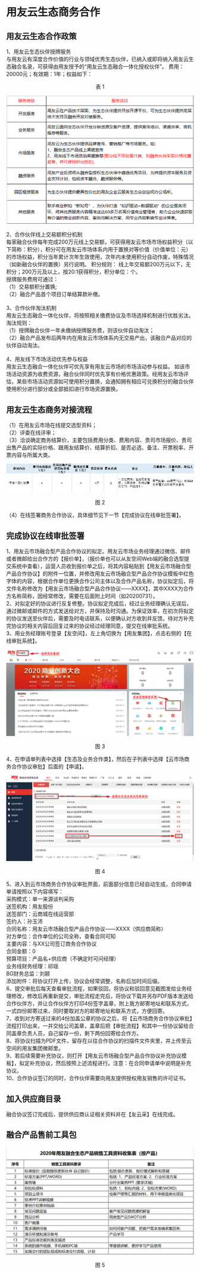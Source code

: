 # 用友云生态商务合作
## 用友云生态合作政策<div id="3-1"></div>
1、用友云生态伙伴授牌服务  
与用友云有深度合作价值的行业与领域优秀生态伙伴，已纳入或即将纳入用友云生态融合名录，可获得由用友授予的“用友云生态融合一体化授权伙伴”。
费用：20000元；有效期：1年；权益如下：

<div align=center>
<p align="center">表 1</p>
<img src="/mybook/isv/3-/images/1.png"/>
</div>  

2、合作伙伴线上交易额积分机制  
每家融合伙伴每年完成200万元线上交易额，可获得用友云市场市场权益积分（以下简称：积分），积分可在用友云市场体系内用于置换对等价值（价值单位：元）的市场权益，积分当年累计次年生效使用，次年内未使用积分自动作废，特殊情况（如新融合伙伴的置换）另行说明。 
积分规则： 线上年交易额200万元以下，无积分；200万元及以上，按20:1获得积分，积分单位：个。  
授牌服务费用可通过：
<br>（1）交易额积分置换; <br> （2）融合产品首个项目订单结算款补缴。<br>  
3、合作伙伴淘汰机制<br>
用友云生态融合一体化伙伴，将按照相关缴费协议及市场选择机制进行优胜劣汰。 
淘汰规则：
 <br>（1）授牌融合伙伴一年未缴纳授牌服务费，则该伙伴自动淘汰；
 <br>（2）融合产品发布后两年内在用友云市场体系内无交易产出，该融合产品对应的伙伴自动淘汰。  
 <br>4、用友线下市场活动优先参与权益<br>  用友云生态融合一体化伙伴可优先享有用友云市场的市场活动参与权益。 
 如该市场活动资源为收费资源，融合伙伴同时优先享有价格优惠政策。经用友云市场评估，某些市场活动资源如可使用积分置换，会通知拥有相应可兑换积分的融合伙伴使用积分进行部分或全部抵扣进行市场资源置换。<br>

 
## 用友云生态商务对接流程 <div id="3-2"></div>
（1）在用友云市场在线提交选型资料；<br>  （2）评委在线评审； <br> 
（3）洽谈确定商务结算价，主要包括费用分类、费用内容、贵司市场报价、贵司出售产品的实际价格、跟用友结算价、结算折扣、是否必选、备注、开票税率、开票内容与所属大类。<br>

<div align=center>
<img src="/mybook/isv/3-/images/2.png"/>
</div>
<p align="center">图 2</p>

（4）在线签署商务合作协议，具体细节见下一节【完成协议在线审批签署】。
## 完成协议在线审批签署<div id="3-3"></div>
1、用友云市场融合型产品合作协议的拟定。用友云市场业务经理通过微信、邮件或者微邮给出合作方的【报价单】，（报价单也可以从友空间Web端的融合选型提交系统中查看），运营人员收到报价单之后，将其内容粘贴到【用友云市场融合型产品合作协议】的附件一位置，并修改用友云市场融合型产品合作协议模板中红色字体的内容，根据合作单位更换合作公司主体以及合作产品名称，协议拟定后，将文件名称修改为【用友云市场融合型产品合作协议——XXXX】，其中XXXX为合作方名称简称，因经常修改，需要在后面附上时间（如20200731）。  
2、对拟定好的协议进行反复修整。协议拟定完成后，经过业务经理确认无误后，通过微邮或邮件的方式发送给对方，并保持及时沟通。为保证效率，在初次将拟定的协议发送至伙伴后，需要及时电话联系，以便确认对方收到并反馈。待对方补充完协议的相关内容后回复过来的协议经过经理同意，提交在线审批系统。  
3、用业务经理账号登录【友空间】，左上角切换为【用友集团】，点击右侧的【在线审批系统】。

<div align=center>
<img src="/mybook/isv/3-/images/3.png"/>
</div>
<p align="center">图 3</p>

4、在申请单列表中选择【生态及业务合作类】，然后在子列表中选择【云市场商务合作协议审批】后面的【申请】。

<div align=center>
<img src="/mybook/isv/3-/images/4.png"/>
</div>
<p align="center">图 4</p>

5、进入到云市场商务合作协议审批界面，前面部分信息已经自动生成，合同申请单请按照以下内容填写：  
采购模式：单一来源谈判采购  
送签机构：用友股份  
送签部门：云商城在线运营部  
签约人：孙玉沛  
合同名称：用友云市场融合型产品合作协议——XXXX（供应商简称）  
对方单位：合作单位的公司全称，查看合同可知  
主要内容：与XX公司签订商务合作协议  
合同金额：0  
预算项目：产品名+供应商（不确定时可问经理）  
业务线财务经理：祁瑶  
BG财务总监：刘颖  
添加附件：将协议打开上传，协议会经常调整，名称后加时间后缀。  
6、提交审批后每天查看审批流程，如果驳回，将协议和驳回意见截图发给业务经理修改，修改后再重新提交，审批流程走完后，将协议下载并另存PDF版本发送给合作伙伴方，并让合作伙伴方打印4份签字盖章，附上我方邮寄地址和联系方式，一式四份邮寄过来，同时要取对方的邮寄地址和联系方式，方便回寄。  
7、收到对方寄送过来的4份加盖公章的协议之后，将【云市场商务合作协议审批】流程打印出来，一并交给公司盖章，盖章后把【审批流程】和其中一份协议留给合同盖章负责人员，自己留存一份，剩下两份回寄给合作方。  
8、将协议扫描为PDF文件，留存在以往合作协议的扫描件文件夹里，并上传至云空间的用友集团微邮里。  
9、若后续需要补充协议，则打开【用友云市场融合型产品合作协议补充协议模板】，拟定补充协议，然后按照上述流程进行。注意：在合同申请单中说明是补充协议。  
10、合作协议签订的同时，合作伙伴需要向用友提供授权用友销售的许可证书。  

## 加入供应商目录<div id="3-4"></div>
融合协议签订完成后，提供供应商认证相关资料并在【友云采】在线完成。
## 融合产品售前工具包<div id="3-5"></div>
<div align=center>
<img src="/mybook/isv/3-/images/5.png"/>
</div>
<p align="center">图 5</p>